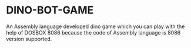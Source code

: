 # DINO-BOT-GAME
An Assembly language developed dino game which you can play with the help of DOSBOX 8086 because the code of Assembly language is 8086 version supported.
